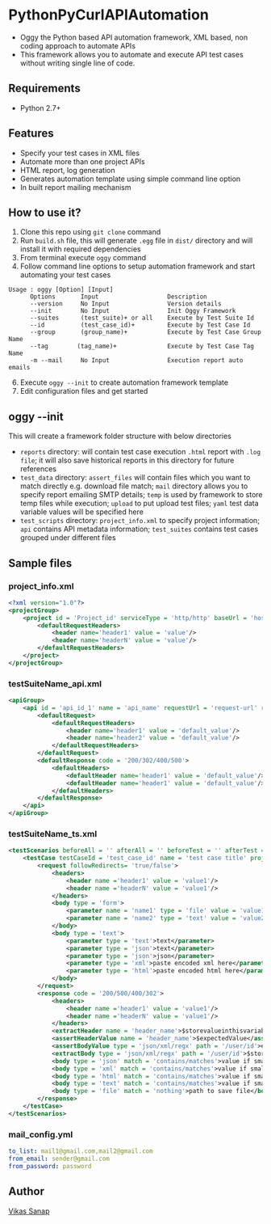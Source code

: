 # PythonPyCurlAPIAutomation
- Oggy the Python based API automation framework, XML based, non coding approach to automate APIs
- This framework allows you to automate and execute API test cases without writing single line of code.

## Requirements
- Python 2.7+

## Features
- Specify your test cases in XML files
- Automate more than one project APIs
- HTML report, log generation
- Generates automation template using simple command line option
- In built report mailing mechanism

## How to use it?
1. Clone this repo using `git clone` command
2. Run `build.sh` file, this will generate `.egg` file in `dist/` directory and will install it with required dependencies
3. From terminal execute `oggy` command
4. Follow command line options to setup automation framework and start automating your test cases
```
Usage : oggy [Option] [Input]
      Options       Input                   Description
      --version     No Input                Version details
      --init        No Input                Init Oggy Framework
      --suites      (test_suite)+ or all    Execute by Test Suite Id
      --id          (test_case_id)+         Execute by Test Case Id
      --group       (group_name)+           Execute by Test Case Group Name
      --tag        (tag_name)+              Execute by Test Case Tag Name
      -m --mail     No Input                Execution report auto emails
```
6. Execute `oggy --init` to create automation framework template
7. Edit configuration files and get started

## oggy --init
This will create a framework folder structure with below directories
- `reports` directory: will contain test case execution `.html` report with `.log file`; it will also save historical reports in this directory for future references
- `test_data` directory: `assert_files` will contain files which you want to match directly e.g. download file match; `mail` directory allows you to specify report emailing SMTP details; `temp` is used by framework to store temp files while execution; `upload` to put upload test files; `yaml` test data variable values will be specified here
- `test_scripts` directory: `project_info.xml` to specify project information; `api` contains API metadata information; `test_suites` contains test cases grouped under different files

## Sample files
### project_info.xml
```xml
<?xml version="1.0"?>
<projectGroup>
	<project id = 'Project_id' serviceType = 'http/http' baseUrl = 'host:port' name = 'Application_name'>
		<defaultRequestHeaders>
			<header name='header1' value = 'value'/>
			<header name='headerN' value = 'value'/>
		</defaultRequestHeaders>
	</project>
</projectGroup>
```
### testSuiteName_api.xml
```xml
<apiGroup>
	<api id = 'api_id_1' name = 'api_name' requestUrl = 'request-url' requestType = 'get/post/delete/put' requestName = 'request name' requestDescription = 'API description' projectId = 'project_id'>
		<defaultRequest>
			<defaultRequestHeaders>
				<header name='header1' value = 'default_value'/>
				<header name='header2' value = 'default_value'/>
			</defaultRequestHeaders>
		</defaultRequest>
		<defaultResponse code = '200/302/400/500'>
			<defaultHeaders>
				<defaultHeader name='header1' value = 'default_value'/>
				<defaultHeader name='header1' value = 'default_value'/>
			</defaultHeaders>
		</defaultResponse>
	</api>
</apiGroup>
```

### testSuiteName_ts.xml
```xml
<testScenarios beforeAll = '' afterAll = '' beforeTest = '' afterTest = '' dataProvider = 'dp.csv' enableCookie='true/false'>
	<testCase testCaseId = 'test_case_id' name = 'test case title' projectId = 'project_id' apiId = 'api_id' group = 'group1,group2' before ='dependency_test_case' after = 'test_case_id' tag = 'tag1,tag2' extUrl = ''>
		<request followRedirects= 'true/false'>
			<headers>
				<header name ='header1' value = 'value1'/>
				<header name ='headerN' value = 'value1'/>
			</headers>
			<body type = 'form'>
				<parameter name = 'name1' type = 'file' value = 'value1'/>
				<parameter name = 'name2' type = 'text' value = 'value2'/>
			</body>
			<body type = 'text'>
				<parameter type = 'text'>text</parameter>
				<parameter type = 'json'>text</parameter>
				<parameter type = 'json'>json</parameter>
				<parameter type = 'xml'>paste encoded xml here</parameter>
				<parameter type = 'html'>paste encoded html here</parameter>
			</body>
		</request>
		<response code = '200/500/400/302'>
			<headers>
				<header name ='header1' value = 'value1'/>
				<header name ='headerN' value = 'value1'/>
			</headers>
			<extractHeader name = 'header_name'>$storevalueinthisvariable</extractHeader>
			<assertHeaderValue name = 'header_name'>$expectedValue</assertHeaderValue>
			<assertBodyValue type = 'json/xml/regx' path = '/user/id'>expected_value</assertBodyValue>
			<extractBody type = 'json/xml/regx' path = '/user/id'>$storevalueinthisvariable</extractBody>
			<body type = 'json' match = 'contains/matches'>value if small or file</body>
			<body type = 'xml' match = 'contains/matches'>value if small or file</body>
			<body type = 'html' match = 'contains/matches'>value if small or file</body>
			<body type = 'text' match = 'contains/matches'>value if small or file</body>
			<body type = 'file' match = 'nothing'>path to save file</body>
		</response>
	</testCase>
</testScenarios>
```

### mail_config.yml
```yml
to_list: mail1@gmail.com,mail2@gmail.com
from_email: sender@gmail.com
from_password: password
```

## Author
[Vikas Sanap](https://www.linkedin.com/in/vikassanap/)
